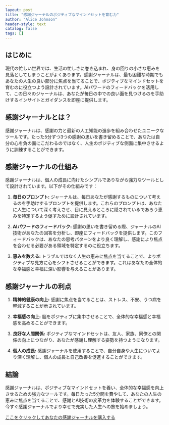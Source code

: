 ```yaml
---
layout: post
title: "感謝ジャーナルのポジティブなマインドセットを育む力"
author: "Alice Johnson"
header-style: text
catalog: false
tags: []
---
```


## はじめに

現代の忙しい世界では、生活の忙しさに巻き込まれ、身の回りの小さな恵みを見落としてしまうことがよくあります。感謝ジャーナルは、最も困難な時期でもあなたの人生の良い部分に焦点を当てることで、ポジティブなマインドセットを育むのに役立つよう設計されています。AIパワードのフィードバックを活用して、この日々のジャーナルは、あなたが毎日の中での良い面を見つけるのを手助けするインサイトとガイダンスを即座に提供します。

## 感謝ジャーナルとは？

感謝ジャーナルは、感謝の力と最新の人工知能の進歩を組み合わせたユニークなツールです。たった5分ずつ3つの感謝の思いを書き留めることで、あなたは自分の心を負の面にこだわるのではなく、人生のポジティブな側面に集中させるように訓練することができます。

## 感謝ジャーナルの仕組み

感謝ジャーナルは、個人の成長に向けたシンプルでありながら強力なツールとして設計されています。以下がその仕組みです：

1. **毎日のプロンプト:** ジャーナルは、毎日あなたが感謝するものについて考えるのを手助けするプロンプトを提供します。これらのプロンプトは、あなたに人生について深く考えさせ、目に見えるところに隠されているであろう恵みを特定するよう促すために設計されています。

2. **AIパワードのフィードバック:** 感謝の思いを書き留める際、ジャーナルのAI技術があなたの回答を分析し、即座にフィードバックを提供します。このフィードバックは、あなたの思考パターンをより良く理解し、感謝により焦点を合わせる必要がある領域を特定するのに役立ちます。

3. **恵みを数える:** トラブルではなく人生の恵みに焦点を当てることで、よりポジティブな見方に心をシフトさせることができます。これはあなたの全体的な幸福感と幸福に深い影響を与えることがあります。

## 感謝ジャーナルの利点

1. **精神的健康の向上:** 感謝に焦点を当てることは、ストレス、不安、うつ病を軽減することが示されています。

2. **幸福感の向上:** 脳をポジティブに集中させることで、全体的な幸福感と幸福感を高めることができます。

3. **良好な人間関係:** ポジティブなマインドセットは、友人、家族、同僚との関係の向上につながり、あなたが感謝し理解する姿勢を持つようになります。

4. **個人の成長:** 感謝ジャーナルを使用することで、自分自身や人生についてより深く理解し、個人の成長と自己改善を促進することができます。

## 結論

感謝ジャーナルは、ポジティブなマインドセットを養い、全体的な幸福感を向上させるための強力なツールです。毎日たった5分間を費やして、あなたの人生の恵みに焦点を当てることで、感謝とAI技術の変革力を体験することができます。今すぐ感謝ジャーナルでより幸せで充実した人生への旅を始めましょう。

[ここをクリックしてあなたの感謝ジャーナルを購入する](https://www.example.com)